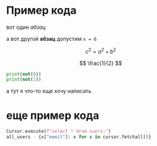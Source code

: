 

# Пример кода

вот один *абзац*

а вот другой **абзац** допустим `х = 6`

$$
c^2=a^2+b^2
$$

$$
\frac{1}{2}
$$
```python
print(not(0))
print(not(1))
```
а тут я что-то еще хочу написать

# еще пример кода
```python
Cursor.execute(f"select * drom suers;")
all_users - {x["emeil"]: x for x in cursor.fetchall()}
```
